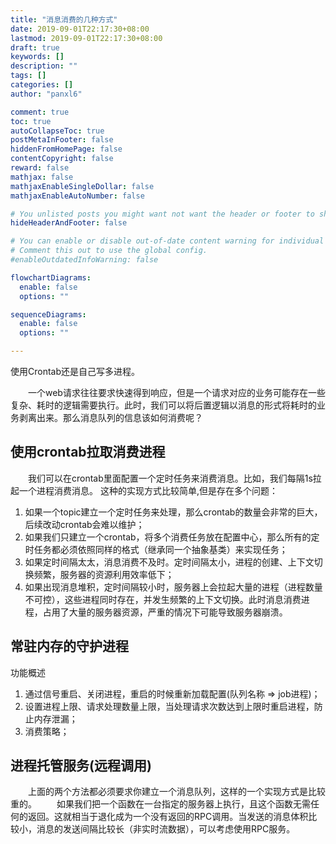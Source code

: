 ```yaml
---
title: "消息消费的几种方式"
date: 2019-09-01T22:17:30+08:00
lastmod: 2019-09-01T22:17:30+08:00
draft: true
keywords: []
description: ""
tags: []
categories: []
author: "panxl6"

comment: true
toc: true
autoCollapseToc: true
postMetaInFooter: false
hiddenFromHomePage: false
contentCopyright: false
reward: false
mathjax: false
mathjaxEnableSingleDollar: false
mathjaxEnableAutoNumber: false

# You unlisted posts you might want not want the header or footer to show
hideHeaderAndFooter: false

# You can enable or disable out-of-date content warning for individual post.
# Comment this out to use the global config.
#enableOutdatedInfoWarning: false

flowchartDiagrams:
  enable: false
  options: ""

sequenceDiagrams: 
  enable: false
  options: ""

---
```

使用Crontab还是自己写多进程。
<!--more-->

&emsp;&emsp;一个web请求往往要求快速得到响应，但是一个请求对应的业务可能存在一些复杂、耗时的逻辑需要执行。此时，我们可以将后置逻辑以消息的形式将耗时的业务剥离出来。那么消息队列的信息该如何消费呢？

## 使用crontab拉取消费进程
&emsp;&emsp;我们可以在crontab里面配置一个定时任务来消费消息。比如，我们每隔1s拉起一个进程消费消息。
这种的实现方式比较简单,但是存在多个问题：
1. 如果一个topic建立一个定时任务来处理，那么crontab的数量会非常的巨大，后续改动crontab会难以维护；
2. 如果我们只建立一个crontab，将多个消费任务放在配置中心，那么所有的定时任务都必须依照同样的格式（继承同一个抽象基类）来实现任务；
3. 如果定时间隔太太，消息消费不及时。定时间隔太小，进程的创建、上下文切换频繁，服务器的资源利用效率低下；
4. 如果出现消息堆积，定时间隔较小时，服务器上会拉起大量的进程（进程数量不可控），这些进程同时存在，并发生频繁的上下文切换。此时消息消费进程，占用了大量的服务器资源，严重的情况下可能导致服务器崩溃。


## 常驻内存的守护进程
功能概述
1. 通过信号重启、关闭进程，重启的时候重新加载配置(队列名称 => job进程)；
2. 设置进程上限、请求处理数量上限，当处理请求次数达到上限时重启进程，防止内存泄漏；
3. 消费策略；

## 进程托管服务(远程调用)
&emsp;&emsp;上面的两个方法都必须要求你建立一个消息队列，这样的一个实现方式是比较重的。
&emsp;&emsp;如果我们把一个函数在一台指定的服务器上执行，且这个函数无需任何的返回。这就相当于退化成为一个没有返回的RPC调用。当发送的消息体积比较小，消息的发送间隔比较长（非实时流数据），可以考虑使用RPC服务。
